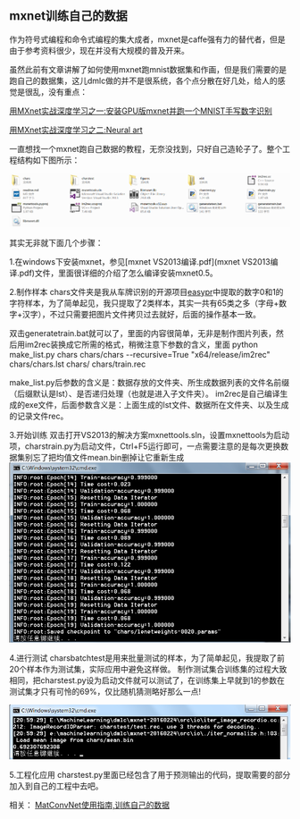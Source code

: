 mxnet训练自己的数据
-----

作为符号式编程和命令式编程的集大成者，mxnet是caffe强有力的替代者，但是由于参考资料很少，现在并没有大规模的普及开来。

虽然此前有文章讲解了如何使用mxnet跑mnist数据集和作画，但是我们需要的是跑自己的数据集，这儿dmlc做的并不是很系统，各个点分散在好几处，给人的感觉是很乱，没有重点：

[用MXnet实战深度学习之一:安装GPU版mxnet并跑一个MNIST手写数字识别](http://phunter.farbox.com/post/mxnet-tutorial1)

[用MXnet实战深度学习之二:Neural art](http://phunter.farbox.com/post/mxnet-tutorial2)

一直想找一个mxnet跑自己数据的教程，无奈没找到，只好自己造轮子了。整个工程结构如下图所示：

![structures](figures/structures.png)


其实无非就下面几个步骤：

1.在windows下安装mxnet，参见[mxnet VS2013编译.pdf](mxnet VS2013编译.pdf)文件，里面很详细的介绍了怎么编译安装mxnet0.5。

2.制作样本
chars文件夹是我从车牌识别的开源项目[easypr](https://github.com/liuruoze/EasyPR)中提取的数字0和1的字符样本，为了简单起见，我只提取了2类样本，其实一共有65类之多（字母+数字+汉字），不过只需要把图片文件拷贝过去就好，后面的操作基本一致。

双击generatetrain.bat就可以了，里面的内容很简单，无非是制作图片列表，然后用im2rec装换成它所需的格式，稍微注意下参数的含义，里面
python make_list.py chars chars/chars --recursive=True
"x64/release/im2rec" chars/chars.lst chars/ chars/train.rec

make_list.py后参数的含义是：数据存放的文件夹、所生成数据列表的文件名前缀（后缀默认是lst）、是否递归处理（也就是进入子文件夹）。
im2rec是自己编译生成的exe文件，后面参数含义是：上面生成的lst文件、数据所在文件夹、以及生成的记录文件rec。

3.开始训练
双击打开VS2013的解决方案mxnettools.sln，设置mxnettools为启动项，charstrain.py为启动文件，Ctrl+F5运行即可，一点需要注意的是每次更换数据集别忘了把均值文件mean.bin删掉让它重新生成
![train](figures/train.png)

4.进行测试
charsbatchtest是用来批量测试的样本，为了简单起见，我提取了前20个样本作为测试集，实际应用中避免这样做。
制作测试集合训练集的过程大致相同，把charstest.py设为启动文件就可以测试了，在训练集上早就到1的参数在测试集才只有可怜的69%，仅比随机猜测略好那么一点!

![test](figures/test.png)

5.工程化应用
charstest.py里面已经包含了用于预测输出的代码，提取需要的部分加入到自己的工程中去吧。

相关：
[MatConvNet使用指南,训练自己的数据](https://github.com/imistyrain/MatConvNet-mr)
